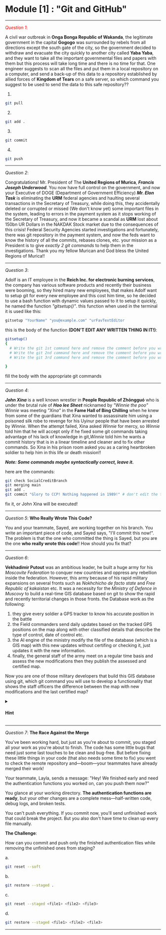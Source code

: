 # Module [1] : **"Git and GitHub"**
---
<span style="color: red;">*Question 1*:</span>


A civil war outbreak in **Onga Bonga Republic of Wakanda**, the legitimate government in the capital **Gogogo** was surrounded by rebels from all directions except the south gate of the city, so the government decided to withdraw and evacuate the city quickly to another city called **Yaba Yaba**, and they want to take all the important governmental files and papers with them but this process will take long time and there is no time for that. One engineer suggests to scan all the files and put them in a local repository on a computer, and send a back-up of this data to a repository established by allied forces of **Kingdom of Tears** on a safe server, so which command you suggest to be used to send the data to this safe repository??

1.
```bash
git pull
```
2.
```bash
git add .
```
3.
```bash
git commit
```
4.
```bash
git push
```

---

*Question 2*:


Congratulations! Mr. President of The **United Regions of Murica**, ***Francis Joseph Underwood***.
You now have full control on the government, and now your Executive of DOGE (Department of Government Efficiency) ***Mr. Elon Task*** is eliminating the **URM** federal agencies and haulting several transactions in the Secretary of Treasury, while doing this, they accidentally deleted or corrupted or missed (We don't know yet) some important files in the system, leading to errors in the payment system as it stops working of the Secretary of Treasury, and now it became a scandal as **URM** lost about 150bn UR Dollars in the NAKDAK Stock market due to the consequences of this crisis! Federal Security Agencies started investigations and fortunately, there was git repository in the payment system, and now the feds want to know the history of all the commits, rebases clones, etc. your mission as a President is to give *exactly 2 git commands* to help them in the investigations. Thank you my fellow Murican and God bless the United Regions of Murica!!

---


*Question 3*:


 Adolf is an IT employee in the **Reich Inc. for electronic burning services**, the company has various software products and recently their business were booming, so they hired many new employees, that makes Adolf want to setup git for every new employee and this cost him time, so he decided to use a bash function with dynamic values passed to it to setup it quickly, he named the function *"gitsetup()"*.
this function when used in the terminal it is used like this:


```bash
gitsetup "YourName" "you@example.com" "urFavTextEditor
```

this is the body of the function **(DON'T EDIT ANY WRITTEN THING IN IT!)**:
```bash
gitsetup()
{
  # Write the git 1st command here and remove the comment before you write it till and include the semicolon; "$1"
  # Write the git 2nd command here and remove the comment before you write it till and include the semicolon; "$2"
  # Write the git 3rd command here and remove the comment before you write it till and include the semicolon; "$3"

}
```

fill the body with the appropriate git commands

---

*Question 4*:


***John Xina*** is a well known wrestler in **People Republic of Zhōngguó** who is under the brutal rule of ***Hoo lee Sheet*** nicknamed by *"Winnie the poo"*
*Winnie* was meeting *"Xina"* in the **Fame Hall of Bing Chilling** when he knew from some of the guardians that Xina wanted to assassinate him using a poisoned silk robe to revenge for his Uyinur people that have been arrested by *Winnie*. When the attempt failed, Xina asked *Winnie* for mercy, so *Winnie* told him that he will accept only if he fixed some git commands taking advantage of his lack of knowledge in git,*Winnie* told him he wants a commit history that is in a linear timeline and cleaner and to fix other commands.
So Xina in his prison room asked you as a caring heartbroken soldier to help him in this life or death mission!!


***Note: Some commands maybe syntactically correct, leave it.***


here are the commands:

```bash
git check SocialCreditBranch
git merging main
git add .
git commit "Glory to CCP! Nothing happened in 1989!" # don't edit the text between quotation marks
```


fix it, or John Xina will be executed!


---


*Question 5*: **Who Really Wrote This Code?**


You and your teammate, Sayed, are working together on his branch. You write an important piece of code, and Sayed says, "I'll commit this now!".
The problem is that the one who committed the thing is Sayed, but you are the one **who really wrote this code**!! How should you fix that?


---


*Question 6*:


**Vekhadimir Putout** was an ambitious leader, he built a huge army for his *Moscovite Federation* to conquer new countries and oppress any rebellion inside the federation. However, this army because of his rapid military expansions on several fronts such as *Nokhchicho de facto state* and *Free Republic of kakaistan* etc. It was a necessity for the *Ministry of Defence in Muscovy* to build a real-time GIS database based on git to show the rapid and recently territorial changes in those fronts. the Database work as the following:

1. they give every soldier a GPS tracker to know his accurate position in the battle
2. the Field commanders send daily updates based on the tracked GPS positions on the map along with other classified details that describe the type of control, date of control etc.
3. the AI engine of the ministry modify the file of the database (which is a GIS map) with this new updates without certifing or checking it, just updates it with the new information.
4. finally, the general staff of the army meet on a regular time basis and assess the new modifications then they publish the assessed and certified map.

Now you are one of those military developers that build this GIS database using git, which git command you will use to develop a functionality that shows the staff officers the difference between the map with new modifications and the last certified map?

<details>

<summary>
<h4>
   Hint
</h4>
</summary>
<br>
  **Assume the last certified map is a pointee of the HEAD**

</details>




---


*Question 7*: **The Race Against the Merge**


You've been working hard, but just as you're about to commit, you staged all your work as you're about to finish. The code has some little bugs that need just some last touches to be clean and bug-free. But before fixing these little things in your code (that also needs some time to fix) you went to check the remote repository and—boom—your teammates have already merged their work!

Your teammate, Layla, sends a message:
"Hey! We finished early and need the authentication functions you worked on, can you push them now?"

You glance at your working directory. **The authentication functions are ready**, but your other changes are a complete mess—half-written code, debug logs, and broken tests.

You can't push everything. If you commit now, you'll send unfinished work that could break the project. But you also don't have time to clean up every file manually.

**The Challenge**:

How can you commit and push only the finished authentication files while removing the unfinished ones from staging?


a\.
```bash
git reset --soft
```


b\.
```bash
git restore --staged .
```


c\.
```bash
git reset --staged <file1> <file2> <file3>
```


d\.
```bash 
git restore --staged <file1> <file2> <file3>  
```


---
